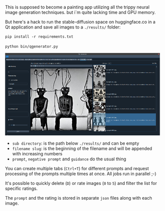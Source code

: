 This is supposed to become a painting app utilizing all the trippy neural image generation techniques.
but i`m quite lacking time and GPU memory.

But here's a hack to run the stable-diffusion space on huggingface.co in a Qt application and
save all images to a `./results/` folder:

```shell
pip install -r requirements.txt

python bin/qgenerator.py
```

![screenshot of generator](docs/img/generator-screenshot.png)

- `sub directory`: is the path below `./results/` and can be empty
- `filename slug`: is the beginning of the filename and will be appended with increasing numbers
- `prompt`, `negative prompt` and `guidance` do the usual thing

You can create multiple tabs (`Ctrl+T`) for different prompts 
and request processing of the prompts multiple times at once. All jobs run in parallel ;-)

It's possible to quickly delete (`D`) or rate images (`0` to `5`) and filter the list for specific ratings.

The `prompt` and the rating is stored in separate `json` files along with each image.
